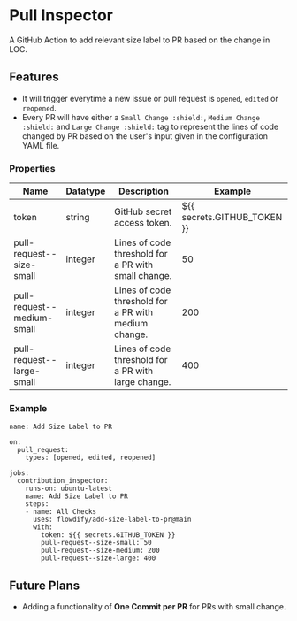 # Pull Inspector
A GitHub Action to add relevant size label to PR based on the change in LOC.

## Features

- It will trigger everytime a new issue or pull request is `opened`, `edited` or `reopened`.
- Every PR will have either a `Small Change :shield:`, `Medium Change :shield:` and `Large Change :shield:` tag to represent the lines of code changed by PR based on the user's input given in the configuration YAML file.

### Properties

| Name | Datatype | Description | Example |
|------|----------|-------------|---------|
| token | string | GitHub secret access token. | ${{ secrets.GITHUB_TOKEN }} |
| pull-request--size-small | integer | Lines of code threshold for a PR with small change. | 50 |
| pull-request--medium-small | integer | Lines of code threshold for a PR with medium change. | 200 |
| pull-request--large-small | integer | Lines of code threshold for a PR with large change. | 400 |

### Example

```
name: Add Size Label to PR

on: 
  pull_request:
    types: [opened, edited, reopened]

jobs:
  contribution_inspector:
    runs-on: ubuntu-latest
    name: Add Size Label to PR
    steps:
    - name: All Checks
      uses: flowdify/add-size-label-to-pr@main
      with:
        token: ${{ secrets.GITHUB_TOKEN }}
        pull-request--size-small: 50
        pull-request--size-medium: 200
        pull-request--size-large: 400
```

## Future Plans

- Adding a functionality of **One Commit per PR** for PRs with small change.